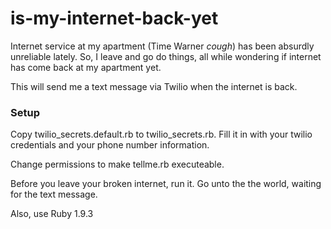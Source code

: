 is-my-internet-back-yet
=======================

Internet service at my apartment (Time Warner *cough*) has been absurdly unreliable lately.  So, I leave and go do things, all while wondering if internet has come back at my apartment yet.  

This will send me a text message via Twilio when the internet is back.  


### Setup
Copy twilio_secrets.default.rb to twilio_secrets.rb.  Fill it in with your twilio credentials and your phone number information.

Change permissions to make tellme.rb executeable.  

Before you leave your broken internet, run it.  Go unto the the world, waiting for the text message.

Also, use Ruby 1.9.3
